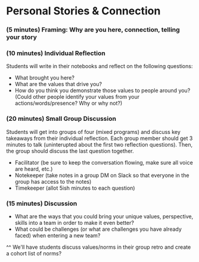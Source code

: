 # Personal Stories & Connection

### (5 minutes) Framing: Why are you here, connection, telling your story

### (10 minutes) Individual Reflection

Students will write in their notebooks and reflect on the following questions:
* What brought you here?  
* What are the values that drive you?
* How do you think you demonstrate those values to people around you? (Could other people identify your values from your actions/words/presence? Why or why not?)

### (20 minutes) Small Group Discussion

Students will get into groups of four (mixed programs) and discuss key takeaways from their individual reflection. Each group member should get 3 minutes to talk (uninterupted about the first two reflection questions). Then, the group should discuss the last question together.

* Facilitator (be sure to keep the conversation flowing, make sure all voice are heard, etc.)
* Notekeeper (take notes in a group DM on Slack so that everyone in the group has access to the notes)
* Timekeeper (allot 5ish minutes to each question)

### (15 minutes) Discussion

* What are the ways that you could bring your unique values, perspective, skills into a team in order to make it even better?
* What could be challenges (or what are challenges you have already faced) when entering a new team?

^^ We'll have students discuss values/norms in their group retro and create a cohort list of norms?
